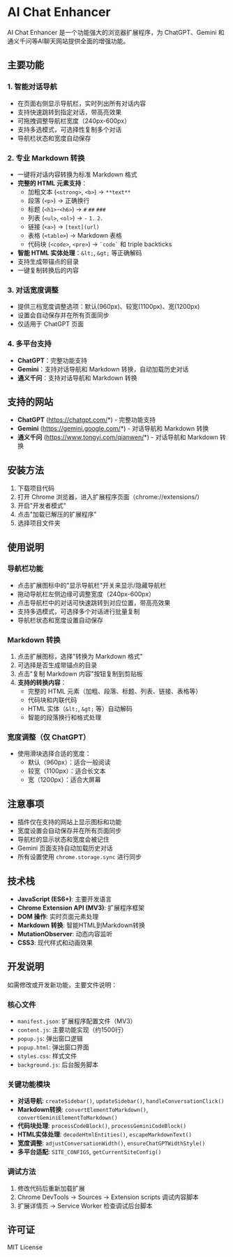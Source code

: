 # AI Chat Enhancer

AI Chat Enhancer 是一个功能强大的浏览器扩展程序，为 ChatGPT、Gemini 和通义千问等AI聊天网站提供全面的增强功能。

## 主要功能

### 1. 智能对话导航
- 在页面右侧显示导航栏，实时列出所有对话内容
- 支持快速跳转到指定对话，带高亮效果
- 可拖拽调整导航栏宽度（240px-600px）
- 支持多选模式，可选择性复制多个对话
- 导航栏状态和宽度自动保存

### 2. 专业 Markdown 转换
- 一键将对话内容转换为标准 Markdown 格式
- **完整的 HTML 元素支持**：
  - 加粗文本 (`<strong>`, `<b>`) → `**text**`
  - 段落 (`<p>`) → 正确换行
  - 标题 (`<h1>`-`<h6>`) → `#` `##` `###`
  - 列表 (`<ul>`, `<ol>`) → `-` `1.` `2.`
  - 链接 (`<a>`) → `[text](url)`
  - 表格 (`<table>`) → Markdown 表格
  - 代码块 (`<code>`, `<pre>`) → `` `code` `` 和 triple backticks
- **智能 HTML 实体处理**：`&lt;`, `&gt;` 等正确解码
- 支持生成带锚点的目录
- 一键复制转换后的内容

### 3. 对话宽度调整
- 提供三档宽度调整选项：默认(960px)、较宽(1100px)、宽(1200px)
- 设置会自动保存并在所有页面同步
- 仅适用于 ChatGPT 页面

### 4. 多平台支持
- **ChatGPT**：完整功能支持
- **Gemini**：支持对话导航和 Markdown 转换，自动加载历史对话
- **通义千问**：支持对话导航和 Markdown 转换

## 支持的网站
- **ChatGPT** (https://chatgpt.com/*) - 完整功能支持
- **Gemini** (https://gemini.google.com/*) - 对话导航和 Markdown 转换
- **通义千问** (https://www.tongyi.com/qianwen/*) - 对话导航和 Markdown 转换

## 安装方法

1. 下载项目代码
2. 打开 Chrome 浏览器，进入扩展程序页面（chrome://extensions/）
3. 开启"开发者模式"
4. 点击"加载已解压的扩展程序"
5. 选择项目文件夹

## 使用说明

### 导航栏功能
- 点击扩展图标中的"显示导航栏"开关来显示/隐藏导航栏
- 拖动导航栏左侧边缘可调整宽度（240px-600px）
- 点击导航栏中的对话可快速跳转到对应位置，带高亮效果
- 支持多选模式，可选择多个对话进行批量复制
- 导航栏状态和宽度设置自动保存

### Markdown 转换
1. 点击扩展图标，选择"转换为 Markdown 格式"
2. 可选择是否生成带锚点的目录
3. 点击"复制 Markdown 内容"按钮复制到剪贴板
4. **支持的转换内容**：
   - 完整的 HTML 元素（加粗、段落、标题、列表、链接、表格等）
   - 代码块和内联代码
   - HTML 实体（`&lt;`, `&gt;` 等）自动解码
   - 智能的段落换行和格式处理

### 宽度调整（仅 ChatGPT）
- 使用滑块选择合适的宽度：
  - 默认（960px）：适合一般阅读
  - 较宽（1100px）：适合长文本
  - 宽（1200px）：适合大屏幕

## 注意事项
- 插件仅在支持的网站上显示图标和功能
- 宽度设置会自动保存并在所有页面同步
- 导航栏的显示状态和宽度会被记住
- Gemini 页面支持自动加载历史对话
- 所有设置使用 `chrome.storage.sync` 进行同步

## 技术栈
- **JavaScript (ES6+)**: 主要开发语言
- **Chrome Extension API (MV3)**: 扩展程序框架
- **DOM 操作**: 实时页面元素处理
- **Markdown 转换**: 智能HTML到Markdown转换
- **MutationObserver**: 动态内容监听
- **CSS3**: 现代样式和动画效果

## 开发说明
如需修改或开发新功能，主要文件说明：

### 核心文件
- `manifest.json`: 扩展程序配置文件（MV3）
- `content.js`: 主要功能实现（约1500行）
- `popup.js`: 弹出窗口逻辑
- `popup.html`: 弹出窗口界面
- `styles.css`: 样式文件
- `background.js`: 后台服务脚本

### 关键功能模块
- **对话导航**: `createSidebar()`, `updateSidebar()`, `handleConversationClick()`
- **Markdown转换**: `convertElementToMarkdown()`, `convertGeminiElementToMarkdown()`
- **代码块处理**: `processCodeBlock()`, `processGeminiCodeBlock()`
- **HTML实体处理**: `decodeHtmlEntities()`, `escapeMarkdownText()`
- **宽度调整**: `adjustConversationWidth()`, `ensureChatGPTWidthStyle()`
- **多平台适配**: `SITE_CONFIGS`, `getCurrentSiteConfig()`

### 调试方法
1. 修改代码后重新加载扩展
2. Chrome DevTools → Sources → Extension scripts 调试内容脚本
3. 扩展详情页 → Service Worker 检查调试后台脚本

## 许可证
MIT License 